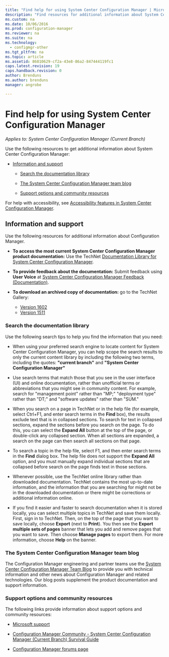 ```yaml
---
title: "Find help for using System Center Configuration Manager | Microsoft Docs"
description: "Find resources for additional information about System Center Configuration Manager."
ms.custom: na
ms.date: 10/06/2016
ms.prod: configuration-manager
ms.reviewer: na
ms.suite: na
ms.technology:
  - configmgr-other
ms.tgt_pltfrm: na
ms.topic: article
ms.assetid: 86810629-cf2a-43e8-86a2-847444119fc1
caps.latest.revision: 19
caps.handback.revision: 0
author: Brendunsms.author: brendunsmanager: angrobe

---
```

# Find help for using System Center Configuration Manager*Applies to: System Center Configuration Manager (Current Branch)*
Use the following resources to get additional information about System Center Configuration Manager:  

-   [Information and support](#bkmk_Info)  

    -   [Search the documentation library](#BKMK_SearchTips)  

    -   [The System Center Configuration Manager team blog](#BKMK_ProductGroupBlog)  

    -   [Support options and community resources](#BKMK_SupportOptions)

  For help with accessibility, see
  [Accessibility features in System Center Configuration Manager](../../core/understand/accessibility-features.md).

##  <a name="bkmk_Info"></a> Information and support  
 Use the following resources for additional information about Configuration Manager.  

-   **To access the most current System Center Configuration Manager product documentation:** Use the TechNet [Documentation Library for System Center Configuration Manager](http://go.microsoft.com/fwlink/p/?LinkId=691974).

-   **To provide feedback about the documentation:** Submit feedback using  **User Voice** at [System Center Configuration Manager Feedback (Documentation)](https://configurationmanager.uservoice.com/forums/300492-ideas/category/112371-documentation).  

-   **To download an archived copy of documentation:** go to the TechNet Gallery:

    - [Version 1602](https://gallery.technet.microsoft.com/documentation-for-system-ea90eaf1)
    - [Version 1511](https://gallery.technet.microsoft.com/documentation-for-system-ea90eaf1)

###  <a name="BKMK_SearchTips"></a> Search the documentation library  
 Use the following search tips to help you find the information that you need:  

-   When using your preferred search engine to locate content for System Center Configuration Manager, you can help scope the search results to only the current content library by including the following two terms,  including the quotes:   **"current branch"** and **"System Center Configuration Manager"**  

-   Use search terms that match those that you see in the user interface (UI) and online documentation, rather than unofficial terms or abbreviations that you might see in community content. For example, search for "management point" rather than "MP;" "deployment type" rather than "DT;" and "software updates" rather than "SUM."  

-   When you search on a page in TechNet or in the help file (for example, select Ctrl+F1, and enter search terms in the **Find** box), the results exclude text that is in collapsed sections. To search for text in collapsed sections, expand the sections before you search on the page. To do this, you can select the **Expand All** button at the top of the page, or double-click any collapsed section. When all sections are expanded, a search on the page can then search all sections on that page.  

-   To search a topic in the help file, select F1, and then enter search terms in the **Find** dialog box. The help file does not support the **Expand All** option, and you must manually expand individual sections that are collapsed before search on the page finds text in those sections.  

-   Whenever possible, use the TechNet online library rather than downloaded documentation. TechNet contains the most up-to-date information, and the information that you are searching for might not be in the downloaded documentation or there might be corrections or additional information online.  

-   If you find it easier and faster to search documentation when it is stored locally, you can select multiple topics in TechNet and save them locally. First, sign in to TechNet. Then, on the top of the page that you want to save locally, choose **Export** (next to **Print**). You then see the **Export multiple sets of pages** banner that lets you add and remove pages that you want to save. Then choose **Manage pages** to export them. For more information, choose **Help** on the banner.  

###  <a name="BKMK_ProductGroupBlog"></a> The System Center Configuration Manager team blog  
 The Configuration Manager engineering and partner teams use the [System Center Configuration Manager Team Blog](http://go.microsoft.com/fwlink/?LinkId=191941) to provide you with technical information and other news about Configuration Manager and related technologies. Our blog posts supplement the product documentation and support information.  

###  <a name="BKMK_SupportOptions"></a> Support options and community resources  
 The following links provide information about support options and community resources:  

-   [Microsoft support](http://go.microsoft.com/fwlink/?LinkId=243064)  

-   [Configuration Manager Community - System Center Configuration Manager (Current Branch) Survival Guide](http://social.technet.microsoft.com/wiki/contents/articles/33035.system-center-configuration-manager-current-branch-survival-guide.aspx )  

-   [Configuration Manager forums page](https://social.technet.microsoft.com/Forums/en-US/home?category=ConfigMgrCB)  
